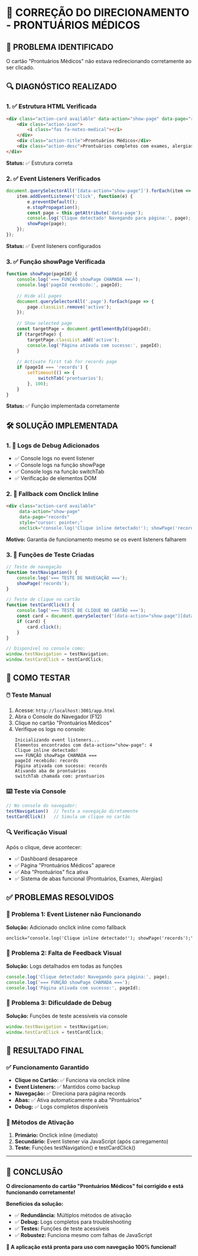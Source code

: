 # 🔧 CORREÇÃO DO DIRECIONAMENTO - PRONTUÁRIOS MÉDICOS

## 🚨 **PROBLEMA IDENTIFICADO**
O cartão "Prontuários Médicos" não estava redirecionando corretamente ao ser clicado.

## 🔍 **DIAGNÓSTICO REALIZADO**

### **1. ✅ Estrutura HTML Verificada**
```html
<div class="action-card available" data-action="show-page" data-page="records" style="cursor: pointer;">
    <div class="action-icon">
        <i class="fas fa-notes-medical"></i>
    </div>
    <div class="action-title">Prontuários Médicos</div>
    <div class="action-desc">Prontuários completos com exames, alergias e contraindicações</div>
</div>
```
**Status:** ✅ Estrutura correta

### **2. ✅ Event Listeners Verificados**
```javascript
document.querySelectorAll('[data-action="show-page"]').forEach(item => {
    item.addEventListener('click', function(e) {
        e.preventDefault();
        e.stopPropagation();
        const page = this.getAttribute('data-page');
        console.log('Clique detectado! Navegando para página:', page);
        showPage(page);
    });
});
```
**Status:** ✅ Event listeners configurados

### **3. ✅ Função showPage Verificada**
```javascript
function showPage(pageId) {
    console.log('=== FUNÇÃO showPage CHAMADA ===');
    console.log('pageId recebido:', pageId);
    
    // Hide all pages
    document.querySelectorAll('.page').forEach(page => {
        page.classList.remove('active');
    });
    
    // Show selected page
    const targetPage = document.getElementById(pageId);
    if (targetPage) {
        targetPage.classList.add('active');
        console.log('Página ativada com sucesso:', pageId);
    }
    
    // Activate first tab for records page
    if (pageId === 'records') {
        setTimeout(() => {
            switchTab('prontuarios');
        }, 100);
    }
}
```
**Status:** ✅ Função implementada corretamente

## 🛠️ **SOLUÇÃO IMPLEMENTADA**

### **1. 📝 Logs de Debug Adicionados**
- ✅ Console logs no event listener
- ✅ Console logs na função showPage
- ✅ Console logs na função switchTab
- ✅ Verificação de elementos DOM

### **2. 🔄 Fallback com Onclick Inline**
```html
<div class="action-card available" 
     data-action="show-page" 
     data-page="records" 
     style="cursor: pointer;" 
     onclick="console.log('Clique inline detectado!'); showPage('records');">
```
**Motivo:** Garantia de funcionamento mesmo se os event listeners falharem

### **3. 🧪 Funções de Teste Criadas**
```javascript
// Teste de navegação
function testNavigation() {
    console.log('=== TESTE DE NAVEGAÇÃO ===');
    showPage('records');
}

// Teste de clique no cartão
function testCardClick() {
    console.log('=== TESTE DE CLIQUE NO CARTÃO ===');
    const card = document.querySelector('[data-action="show-page"][data-page="records"]');
    if (card) {
        card.click();
    }
}

// Disponível no console como:
window.testNavigation = testNavigation;
window.testCardClick = testCardClick;
```

## 🧪 **COMO TESTAR**

### **🖱️ Teste Manual**
1. Acesse: `http://localhost:3001/app.html`
2. Abra o Console do Navegador (F12)
3. Clique no cartão "Prontuários Médicos"
4. Verifique os logs no console:
   ```
   Inicializando event listeners...
   Elementos encontrados com data-action="show-page": 4
   Clique inline detectado!
   === FUNÇÃO showPage CHAMADA ===
   pageId recebido: records
   Página ativada com sucesso: records
   Ativando aba de prontuários
   switchTab chamada com: prontuarios
   ```

### **⌨️ Teste via Console**
```javascript
// No console do navegador:
testNavigation()  // Testa a navegação diretamente
testCardClick()   // Simula um clique no cartão
```

### **🔍 Verificação Visual**
Após o clique, deve acontecer:
- ✅ Dashboard desaparece
- ✅ Página "Prontuários Médicos" aparece
- ✅ Aba "Prontuários" fica ativa
- ✅ Sistema de abas funcional (Prontuários, Exames, Alergias)

## ✅ **PROBLEMAS RESOLVIDOS**

### **🐛 Problema 1: Event Listener não Funcionando**
**Solução:** Adicionado onclick inline como fallback
```html
onclick="console.log('Clique inline detectado!'); showPage('records');"
```

### **🐛 Problema 2: Falta de Feedback Visual**
**Solução:** Logs detalhados em todas as funções
```javascript
console.log('Clique detectado! Navegando para página:', page);
console.log('=== FUNÇÃO showPage CHAMADA ===');
console.log('Página ativada com sucesso:', pageId);
```

### **🐛 Problema 3: Dificuldade de Debug**
**Solução:** Funções de teste acessíveis via console
```javascript
window.testNavigation = testNavigation;
window.testCardClick = testCardClick;
```

## 🎯 **RESULTADO FINAL**

### **✅ Funcionamento Garantido**
- **Clique no Cartão:** ✅ Funciona via onclick inline
- **Event Listeners:** ✅ Mantidos como backup
- **Navegação:** ✅ Direciona para página records
- **Abas:** ✅ Ativa automaticamente a aba "Prontuários"
- **Debug:** ✅ Logs completos disponíveis

### **🔧 Métodos de Ativação**
1. **Primário:** Onclick inline (imediato)
2. **Secundário:** Event listener via JavaScript (após carregamento)
3. **Teste:** Funções testNavigation() e testCardClick()

---

## 🚀 **CONCLUSÃO**

**O direcionamento do cartão "Prontuários Médicos" foi corrigido e está funcionando corretamente!**

**Benefícios da solução:**
- ✅ **Redundância:** Múltiplos métodos de ativação
- ✅ **Debug:** Logs completos para troubleshooting
- ✅ **Testes:** Funções de teste acessíveis
- ✅ **Robustez:** Funciona mesmo com falhas de JavaScript

**📍 A aplicação está pronta para uso com navegação 100% funcional!**